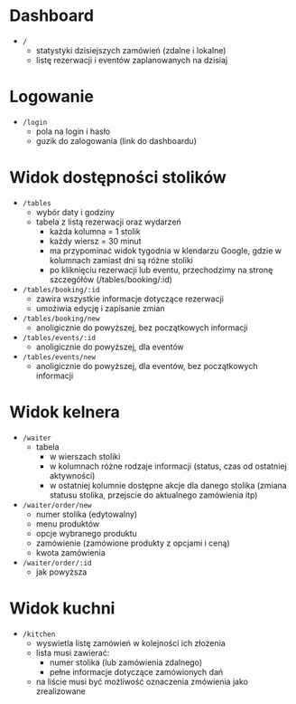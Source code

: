 # Dashboard

- `/`
  - statystyki dzisiejszych zamówień (zdalne i lokalne)
  - listę rezerwacji i eventów zaplanowanych na dzisiaj

# Logowanie

- `/login`
  - pola na login i hasło
  - guzik do zalogowania (link do dashboardu)

# Widok dostępności stolików

- `/tables`
  - wybór daty i godziny
  - tabela z listą rezerwacji oraz wydarzeń
    - każda kolumna = 1 stolik
    - każdy wiersz = 30 minut
    - ma przypominać widok tygodnia w klendarzu Google, gdzie w kolumnach zamiast dni są różne stoliki
    - po kliknięciu rezerwacji lub eventu, przechodzimy na stronę szczegółów (/tables/booking/:id)
- `/tables/booking/:id`
  - zawira wszystkie informacje dotyczące rezerwacji
  - umożiwia edycję i zapisanie zmian
- `/tables/booking/new`
  - anoligicznie do powyższej, bez początkowych informacji
- `/tables/events/:id`
  - anoligicznie do powyższej, dla eventów
- `/tables/events/new`
  - anoligicznie do powyższej, dla eventów, bez początkowych informacji

# Widok kelnera

- `/waiter`
  - tabela
    - w wierszach stoliki
    - w kolumnach różne rodzaje informacji (status, czas od ostatniej aktywności)
    - w ostatniej kolumnie dostępne akcje dla danego stolika (zmiana statusu stolika, przejscie do aktualnego zamówienia itp)
- `/waiter/order/new`
  - numer stolika (edytowalny)
  - menu produktów
  - opcje wybranego produktu
  - zamówienie (zamówione produkty z opcjami i ceną)
  - kwota zamówienia
- `/waiter/order/:id`
  - jak powyższa

# Widok kuchni

- `/kitchen`
  - wyswietla listę zamówień w kolejności ich złożenia
  - lista musi zawierać:
    - numer stolika (lub zamówienia zdalnego)
    - pełne informacje dotyczące zamówionych dań
  - na liście musi być możliwość oznaczenia zmówienia jako zrealizowane
